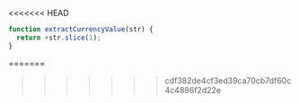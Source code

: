 <<<<<<< HEAD
```js run
function extractCurrencyValue(str) {
  return +str.slice(1);
}
```
=======
>>>>>>> cdf382de4cf3ed39ca70cb7df60c4c4886f2d22e
